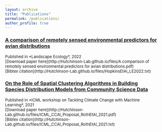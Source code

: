 ```yaml
---
layout: archive
title: "Publications"
permalink: /publications/
author_profile: true
---
```


### [A comparison of remotely sensed environmental predictors for avian distributions](https://link.springer.com/article/10.1007/s10980-022-01406-y)
<font size="2">
Published in *Landscape Ecology*, 2022<br>
[Download paper here](http://Hutchinson-Lab.github.io/files/A comparison of remotely sensed environmental predictors for avian distributions.pdf)<br>
[Bibtex citation](http://Hutchinson-Lab.github.io/files/HopkinsEtAl_LE2022.txt)<br>
</font>


### [On the Role of Spatial Clustering Algorithms in Building Species Distribution Models from Community Science Data](https://www.climatechange.ai/papers/icml2021/83)</font><br>
<font size="2">
Published in *ICML workshop on Tackling Climate Change with Machine Learning*, 2021<br>
[Download paper here](http://Hutchinson-Lab.github.io/files/ICML_CCAI_Proposal_RothEtAl_2021.pdf)<br>
[Bibtex citation](http://Hutchinson-Lab.github.io/files/ICML_CCAI_Proposal_RothEtAl_2021.txt)<br></font>


